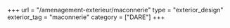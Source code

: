 +++
url = "/amenagement-exterieur/maconnerie"
type = "exterior_design"
exterior_tag = "maconnerie"
category = ["DARE"]
+++
